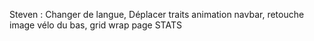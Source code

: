 Steven : Changer de langue, Déplacer traits animation navbar, retouche image vélo du bas, grid wrap page STATS
